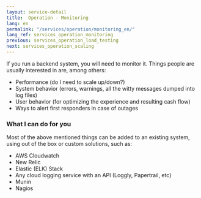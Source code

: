 ```yaml
---
layout: service-detail
title:  Operation - Monitoring
lang: en
permalink: "/services/operation/monitoring_en/"
lang_ref: services_operation_monitoring
previous: services_operation_load_testing
next: services_operation_scaling
---
```

If you run a backend system, you will need to monitor it. Things people are usually interested in are, among others:
- Performance (do I need to scale up/down?)
- System behavior (errors, warnings, all the witty messages dumped into log files)
- User behavior (for optimizing the experience and resulting cash flow)
- Ways to alert first responders in case of outages

### What I can do for you
Most of the above mentioned things can be added to an existing system, using out of the box or custom solutions, such as:
- AWS Cloudwatch
- New Relic
- Elastic (ELK) Stack
- Any cloud logging service with an API (Loggly, Papertrail, etc)
- Munin
- Nagios

